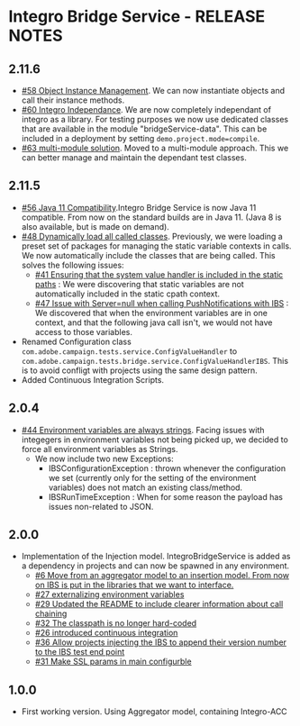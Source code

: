 # Integro Bridge Service - RELEASE NOTES

## 2.11.6
* [#58 Object Instance Management](https://git.corp.adobe.com/AdobeCampaignQE/integroBridgeService/issues/58). We can now instantiate objects and call their instance methods.
* [#60 Integro Independance](https://git.corp.adobe.com/AdobeCampaignQE/integroBridgeService/issues/60). We are now completely independant of integro as a library. For testing purposes we now use dedicated classes that are available in the module "bridgeService-data". This can be included in a deployment by setting `demo.project.mode=compile`.
* [#63 multi-module solution](https://git.corp.adobe.com/AdobeCampaignQE/integroBridgeService/issues/63). Moved to a multi-module approach. This we can better manage and maintain the dependant test classes.

## 2.11.5
* [#56 Java 11 Compatibility](https://git.corp.adobe.com/AdobeCampaignQE/integroBridgeService/issues/56).Integro Bridge Service is now Java 11 compatible. From now on the standard builds are in Java 11. (Java 8 is also available, but is made on demand).
* [#48 Dynamically load all called classes](https://git.corp.adobe.com/AdobeCampaignQE/integroBridgeService/issues/48). Previously, we were loading a preset set of packages for managing the static variable contexts in calls. We now automatically include the classes that are being called. This solves the following issues:
  * [#41 Ensuring that the system value handler is included in the static paths](https://git.corp.adobe.com/AdobeCampaignQE/integroBridgeService/issues/41) : We were discovering that static variables are not automatically included in the static cpath context.
  * [#47 Issue with Server=null when calling PushNotifications with IBS](https://git.corp.adobe.com/AdobeCampaignQE/integroBridgeService/issues/47) : We discovered that when the environment variables are in one context, and that the following java call isn't, we would not have access to those variables.
* Renamed Configuration class `com.adobe.campaign.tests.service.ConfigValueHandler` to `com.adobe.campaign.tests.bridge.service.ConfigValueHandlerIBS`. This is to avoid confligt with projects using the same design pattern.
* Added Continuous Integration Scripts.

## 2.0.4
* [#44 Environment variables are always strings](https://git.corp.adobe.com/AdobeCampaignQE/integroBridgeService/issues/44). Facing issues with integegers in environment variables not being picked up, we decided to force all environment variables as Strings.
  * We now include two new Exceptions:
    * IBSConfigurationException : thrown whenever the configuration we set (currently only for the setting of the environment variables) does not match an existing class/method.
    * IBSRunTimeException : When for some reason the payload has issues non-related to JSON.

## 2.0.0
* Implementation of the Injection model. IntegroBridgeService is added as a dependency in projects and can now be spawned in any environment.
  * [#6 Move from an aggregator model to an insertion model. From now on IBS is put in the libraries that we want to interface.](https://git.corp.adobe.com/AdobeCampaignQE/integroBridgeService/issues/6)
  * [#27 externalizing environment variables](https://git.corp.adobe.com/AdobeCampaignQE/integroBridgeService/issues/27)
  * [#29 Updated the README to include clearer information about call chaining](https://git.corp.adobe.com/AdobeCampaignQE/integroBridgeService/issues/29)
  * [#32 The classpath is no longer hard-coded](https://git.corp.adobe.com/AdobeCampaignQE/integroBridgeService/issues/32)
  * [#26 introduced continuous integration](https://git.corp.adobe.com/AdobeCampaignQE/integroBridgeService/issues/26)
  * [#36 Allow projects injecting the IBS to append their version number to the IBS test end point](https://git.corp.adobe.com/AdobeCampaignQE/integroBridgeService/issues/36)
  * [#31 Make SSL params in main configurble](https://git.corp.adobe.com/AdobeCampaignQE/integroBridgeService/issues/31)

## 1.0.0
* First working version. Using Aggregator model, containing Integro-ACC

